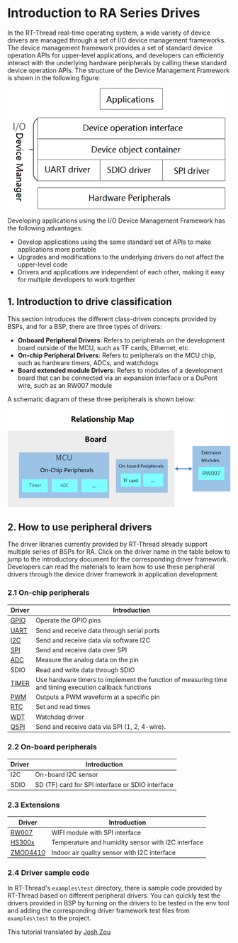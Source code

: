 #  Introduction to RA Series Drives

In the RT-Thread real-time operating system, a wide variety of device drivers are managed through a set of I/O device management frameworks. The device management framework provides a set of standard device operation APIs for upper-level applications, and developers can efficiently interact with the underlying hardware peripherals by calling these standard device operation APIs. The structure of the Device Management Framework is shown in the following figure:

![image-20220308143402996](figures_en/rtdevice.png) 

Developing applications using the I/O Device Management Framework has the following advantages:

- Develop applications using the same standard set of APIs to make applications more portable
- Upgrades and modifications to the underlying drivers do not affect the upper-level code
- Drivers and applications are independent of each other, making it easy for multiple developers to work together

## 1. Introduction to drive classification

This section introduces the different class-driven concepts provided by BSPs, and for a BSP, there are three types of drivers:

- **Onboard Peripheral Drivers**: Refers to peripherals on the development board outside of the MCU, such as TF cards, Ethernet, etc
- **On-chip Peripheral Drivers**: Refers to peripherals on the MCU chip, such as hardware timers, ADCs, and watchdogs
- **Board extended module Drivers**: Refers to modules of a development board that can be connected via an expansion interface or a DuPont wire, such as an RW007 module

A schematic diagram of these three peripherals is shown below:

![Peripheral](figures_en/Peripheral.png) 

## 2. How to use peripheral drivers

The driver libraries currently provided by RT-Thread already support multiple series of BSPs for RA. Click on the driver name in the table below to jump to the introductory document for the corresponding driver framework. Developers can read the materials to learn how to use these peripheral drivers through the device driver framework in application development.

### 2.1 On-chip peripherals

| Driver                                                         | Introduction                                             |
| ------------------------------------------------------------ | ------------------------------------------------ |
| [GPIO](https://www.rt-thread.org/document/site/#/rt-thread-version/rt-thread-standard/programming-manual/device/pin/pin.md) | Operate the GPIO pins                                   |
| [UART](https://www.rt-thread.org/document/site/#/rt-thread-version/rt-thread-standard/programming-manual/device/uart/uart_v1/uart) | Send and receive data through serial ports                                 |
| [I2C](https://www.rt-thread.org/document/site/#/rt-thread-version/rt-thread-standard/programming-manual/device/i2c/i2c.md) | Send and receive data via software I2C                            |
| [SPI](https://www.rt-thread.org/document/site/#/rt-thread-version/rt-thread-standard/programming-manual/device/spi/spi) | Send and receive data over SPI                                |
| [ADC](https://www.rt-thread.org/document/site/#/rt-thread-version/rt-thread-standard/programming-manual/device/adc/adc.md) | Measure the analog data on the pin                               |
| SDIO                                                         | Read and write data through SDIO                               |
| [TIMER](https://www.rt-thread.org/document/site/#/rt-thread-version/rt-thread-standard/programming-manual/device/hwtimer/hwtimer.md) | Use hardware timers to implement the function of measuring time and timing execution callback functions |
| [PWM](https://www.rt-thread.org/document/site/#/rt-thread-version/rt-thread-standard/programming-manual/device/pwm/pwm.md) | Outputs a PWM waveform at a specific pin                        |
| [RTC](https://www.rt-thread.org/document/site/#/rt-thread-version/rt-thread-standard/programming-manual/device/rtc/rtc.md) | Set and read times                                   |
| [WDT](https://www.rt-thread.org/document/site/#/rt-thread-version/rt-thread-standard/programming-manual/device/watchdog/watchdog.md) | Watchdog driver                                       |
| [QSPI](https://www.rt-thread.org/document/site/#/rt-thread-version/rt-thread-standard/programming-manual/device/spi/spi.md) | Send and receive data via SPI (1, 2, 4-wire).                   |

### 2.2 On-board peripherals

| Driver | Introduction                                    |
| ---- | --------------------------------------- |
| I2C  | On-board I2C sensor                         |
| SDIO | SD (TF) card for SPI interface or SDIO interface |

### 2.3 Extensions

| Driver                                                 | Introduction                         |
| ---------------------------------------------------- | ---------------------------- |
| [RW007](https://github.com/RT-Thread-packages/rw007) |  WIFI module with SPI interface           |
| [HS300x](https://github.com/Guozhanxin/hs300x)       | Temperature and humidity sensor with I2C interface       |
| [ZMOD4410](https://github.com/ShermanShao/zmod4410)  | Indoor air quality sensor with I2C interface |

### 2.4 Driver sample code

In RT-Thread's `examples\test` directory, there is sample code provided by RT-Thread based on different peripheral drivers. You can quickly test the drivers provided in BSP by turning on the drivers to be tested in the env tool and adding the corresponding driver framework test files from `examples\test` to the project.



This tutorial translated by [Josh Zou](https://github.com/Firmament-Autopilot)